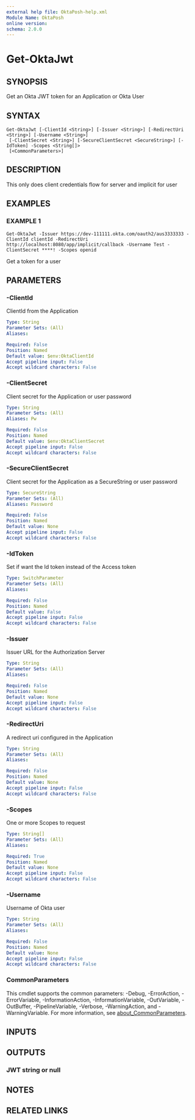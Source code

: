 ```yaml
---
external help file: OktaPosh-help.xml
Module Name: OktaPosh
online version:
schema: 2.0.0
---
```


# Get-OktaJwt

## SYNOPSIS
Get an Okta JWT token for an Application or Okta User

## SYNTAX

```
Get-OktaJwt [-ClientId <String>] [-Issuer <String>] [-RedirectUri <String>] [-Username <String>]
 [-ClientSecret <String>] [-SecureClientSecret <SecureString>] [-IdToken] -Scopes <String[]>
 [<CommonParameters>]
```

## DESCRIPTION
This only does client credentials flow for server and implicit for user

## EXAMPLES

### EXAMPLE 1
```
Get-OktaJwt -Issuer https://dev-111111.okta.com/oauth2/aus3333333 -ClientId clientId -RedirectUri http://localhost:8080/app/implicit/callback -Username Test -ClientSecret ****! -Scopes openid
```

Get a token for a user

## PARAMETERS

### -ClientId
ClientId from the Application

```yaml
Type: String
Parameter Sets: (All)
Aliases:

Required: False
Position: Named
Default value: $env:OktaClientId
Accept pipeline input: False
Accept wildcard characters: False
```

### -ClientSecret
Client secret for the Application or user password

```yaml
Type: String
Parameter Sets: (All)
Aliases: Pw

Required: False
Position: Named
Default value: $env:OktaClientSecret
Accept pipeline input: False
Accept wildcard characters: False
```

### -SecureClientSecret
Client secret for the Application as a SecureString or user password

```yaml
Type: SecureString
Parameter Sets: (All)
Aliases: Password

Required: False
Position: Named
Default value: None
Accept pipeline input: False
Accept wildcard characters: False
```

### -IdToken
Set if want the Id token instead of the Access token

```yaml
Type: SwitchParameter
Parameter Sets: (All)
Aliases:

Required: False
Position: Named
Default value: False
Accept pipeline input: False
Accept wildcard characters: False
```

### -Issuer
Issuer URL for the Authorization Server

```yaml
Type: String
Parameter Sets: (All)
Aliases:

Required: False
Position: Named
Default value: None
Accept pipeline input: False
Accept wildcard characters: False
```

### -RedirectUri
A redirect uri configured in the Application

```yaml
Type: String
Parameter Sets: (All)
Aliases:

Required: False
Position: Named
Default value: None
Accept pipeline input: False
Accept wildcard characters: False
```

### -Scopes
One or more Scopes to request

```yaml
Type: String[]
Parameter Sets: (All)
Aliases:

Required: True
Position: Named
Default value: None
Accept pipeline input: False
Accept wildcard characters: False
```

### -Username
Username of Okta user

```yaml
Type: String
Parameter Sets: (All)
Aliases:

Required: False
Position: Named
Default value: None
Accept pipeline input: False
Accept wildcard characters: False
```

### CommonParameters
This cmdlet supports the common parameters: -Debug, -ErrorAction, -ErrorVariable, -InformationAction, -InformationVariable, -OutVariable, -OutBuffer, -PipelineVariable, -Verbose, -WarningAction, and -WarningVariable. For more information, see [about_CommonParameters](http://go.microsoft.com/fwlink/?LinkID=113216).

## INPUTS

## OUTPUTS

### JWT string or null
## NOTES

## RELATED LINKS

